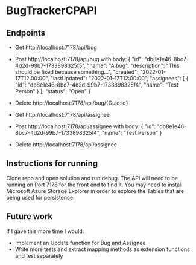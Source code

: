 # BugTrackerCPAPI

## Endpoints
- Get http://localhost:7178/api/bug
- Post http://localhost:7178/api/bug
with body:
{
    "id": "db8e1e46-8bc7-4d2d-99b7-1733898325f5",
    "name": "A bug",
    "description": "This should be fixed because something...",
    "created": "2022-01-17T12:00:00",
    "lastUpdated": "2022-01-17T12:00:00",
    "assignees": [
        {
            "id": "db8e1e46-8bc7-4d2d-99b7-1733898325f4",
            "name": "Test Person"
        }
    ],
    "status": "Open"
}

- Delete http://localhost:7178/api/bug/{Guid:id}

- Get http://localhost:7178/api/assignee
- Post http://localhost:7178/api/assignee
with body:
{
    "id": "db8e1e46-8bc7-4d2d-99b7-1733898325f4",
    "name": "Test Person"
}

- Delete http://localhost:7178/api/assignee

## Instructions for running
Clone repo and open solution and run debug.
The API will need to be running on Port 7178 for the front end to find it.
You may need to install Microsoft Azure Storage Explorer in order to explore the Tables that are being used for persistence.

## Future work
If I gave this more time I would:
- Implement an Update function for Bug and Assignee
- Write more tests and extract mapping methods as extension functions and test separately
